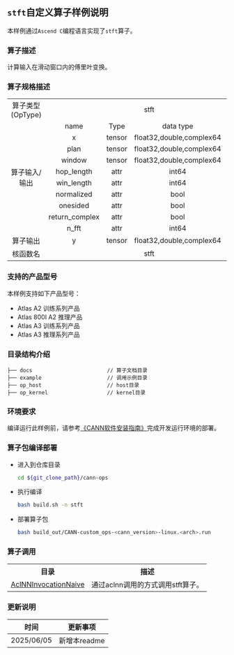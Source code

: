 ## `stft`自定义算子样例说明 
本样例通过`Ascend C`编程语言实现了`stft`算子。

### 算子描述
计算输入在滑动窗口内的傅里叶变换。

### 算子规格描述

<table>
<tr><td rowspan="1" align="center">算子类型(OpType)</td><td colspan="4" align="center">stft</td></tr>
</tr>
<tr><td rowspan="11" align="center">算子输入/输出</td><td align="center">name</td><td align="center">Type</td><td align="center">data type</td><td align="center">format</td></tr>
<tr><td align="center">x</td><td align="center">tensor</td><td align="center">float32,double,complex64</td><td align="center">ND</td></tr>
<tr><td align="center">plan</td><td align="center">tensor</td><td align="center">float32,double,complex64</td><td align="center">ND</td></tr>
<tr><td align="center">window</td><td align="center">tensor</td><td align="center">float32,double,complex64</td><td align="center">ND</td></tr>
<tr><td align="center">hop_length</td><td align="center">attr</td><td align="center">int64</td><td align="center">-</td></tr>
<tr><td align="center">win_length</td><td align="center">attr</td><td align="center">int64</td><td align="center">-</td></tr>
<tr><td align="center">normalized</td><td align="center">attr</td><td align="center">bool</td><td align="center">-</td></tr>
<tr><td align="center">onesided</td><td align="center">attr</td><td align="center">bool</td><td align="center">-</td></tr>
<tr><td align="center">return_complex</td><td align="center">attr</td><td align="center">bool</td><td align="center">-</td></tr>
<tr><td align="center">n_fft</td><td align="center">attr</td><td align="center">int64</td><td align="center">-</td></tr>
<tr></tr>
</tr>
<tr><td rowspan="1" align="center">算子输出</td><td align="center">y</td><td align="center">tensor</td><td align="center">float32,double,complex64</td><td align="center">ND</td></tr>
<tr><td rowspan="1" align="center">核函数名</td><td colspan="4" align="center">stft</td></tr>
</table>

### 支持的产品型号
本样例支持如下产品型号：
- Atlas A2 训练系列产品
- Atlas 800I A2 推理产品
- Atlas A3 训练系列产品
- Atlas A3 推理系列产品

### 目录结构介绍
```
├── docs                        // 算子文档目录
├── example                     // 调用示例目录
├── op_host                     // host目录
├── op_kernel                   // kernel目录
```

### 环境要求
编译运行此样例前，请参考[《CANN软件安装指南》](https://hiascend.com/document/redirect/CannCommunityInstSoftware)完成开发运行环境的部署。

### 算子包编译部署
  - 进入到仓库目录

    ```bash
    cd ${git_clone_path}/cann-ops
    ```

  - 执行编译

    ```bash
    bash build.sh -n stft
    ```

  - 部署算子包

    ```bash
    bash build_out/CANN-custom_ops-<cann_version>-linux.<arch>.run
    ```
### 算子调用
<table>
    <th>目录</th><th>描述</th>
    <tr>
        <td><a href="./examples/AclNNInvocationNaive"> AclNNInvocationNaive</td><td>通过aclnn调用的方式调用stft算子。</td>
    </tr>
</table>

### 更新说明
| 时间 | 更新事项 |
|----|------|
| 2025/06/05 | 新增本readme |